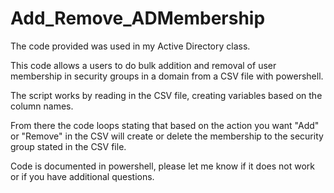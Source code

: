 # Add_Remove_ADMembership

The code provided was used in my Active Directory class.

This code allows a users to do bulk addition and removal of user membership in security groups in a domain from a CSV file with powershell.

The script works by reading in the CSV file, creating variables based on the column names. 

From there the code loops stating that based on the action you want "Add" or "Remove" in the CSV will create or delete the 
membership to the security group stated in the CSV file.

Code is documented in powershell, please let me know if it does not work or if you have additional questions.
